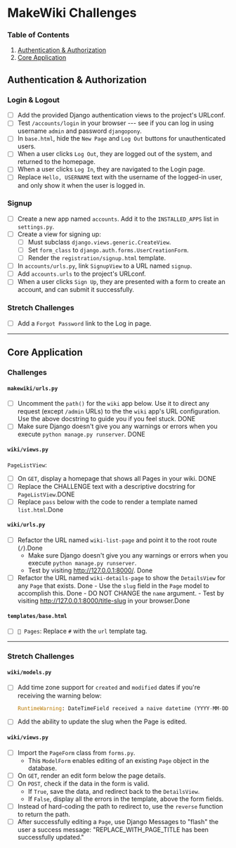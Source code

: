 # MakeWiki Challenges

### Table of Contents

1. [Authentication & Authorization](#authentication--authorization)
2. [Core Application](#core-application)

## Authentication & Authorization

### Login & Logout

- [ ] Add the provided Django authentication views to the project's URLconf.
- [ ] Test `/accounts/login` in your browser --- see if you can log in using username `admin` and password `djangopony`.
- [ ] In `base.html`, hide the `New Page` and `Log Out` buttons for unauthenticated users.
- [ ] When a user clicks `Log Out`, they are logged out of the system, and returned to the homepage.
- [ ] When a user clicks `Log In`, they are navigated to the Login page.
- [ ] Replace `Hello, USERNAME` text with the username of the logged-in user, and only show it when the user is logged in.

### Signup

- [ ] Create a new app named `accounts`. Add it to the `INSTALLED_APPS` list in `settings.py`.
- [ ] Create a view for signing up:
    - [ ] Must subclass `django.views.generic.CreateView`.
    - [ ] Set `form_class` to `django.auth.forms.UserCreationForm`.
    - [ ] Render the `registration/signup.html` template.
- [ ] In `accounts/urls.py`, link `SignupView` to a URL named `signup`.
- [ ] Add `accounts.urls` to the project's URLconf.
- [ ] When a user clicks `Sign Up`, they are presented with a form to create an account, and can submit it successfully.

### Stretch Challenges

- [ ] Add a `Forgot Password` link to the Log in page.

---

## Core Application

### Challenges

#### `makewiki/urls.py`

- [ ] Uncomment the `path()` for the `wiki` app below. Use it to direct any request (except `/admin` URLs) to the the `wiki` app's URL configuration. Use the above docstring to guide you if you feel stuck. DONE
- [ ] Make sure Django doesn't give you any warnings or errors when you execute `python manage.py runserver`. DONE

#### `wiki/views.py`

`PageListView`:

- [ ] On `GET`, display a homepage that shows all Pages in your wiki. DONE
- [ ] Replace the CHALLENGE text with a descriptive docstring for `PageListView`.DONE
- [ ] Replace `pass` below with the code to render a template named `list.html`.Done

#### `wiki/urls.py`

 - [ ] Refactor the URL named `wiki-list-page` and point it to the root route (`/`).Done
      - Make sure Django doesn't give you any warnings or errors when you execute `python manage.py runserver`.
      - Test by visiting http://127.0.0.1:8000/.    Done
- [ ] Refactor the URL named `wiki-details-page` to show the `DetailsView` for any `Page` that exists. Done
      - Use the `slug` field in the `Page` model to accomplish this. Done
      - DO NOT CHANGE the `name` argument.
      - Test by visiting http://127.0.0.1:8000/title-slug in your browser.Done

#### `templates/base.html`

- [ ]  `📓 Pages`: Replace `#` with the `url` template tag.

---

### Stretch Challenges

#### `wiki/models.py`

- [ ]  Add time zone support for `created` and `modified` dates if you're receiving the warning below:

    ```python
    RuntimeWarning: DateTimeField received a naive datetime (YYYY-MM-DD HH:MM:SS) while time zone support is active
    ```

- [ ]  Add the ability to update the slug when the Page is edited.

#### `wiki/views.py`

- [ ] Import the `PageForm` class from `forms.py`.
    - This `ModelForm` enables editing of an existing `Page` object in the database.
- [ ]  On `GET`, render an edit form below the page details.
- [ ]  On `POST`, check if the data in the form is valid.
    - If `True`, save the data, and redirect back to the `DetailsView`.
    - If `False`, display all the errors in the template, above the form fields.
- [ ] Instead of hard-coding the path to redirect to, use the `reverse` function to return the path.
- [ ] After successfully editing a `Page`, use Django Messages to "flash" the user a success message: "REPLACE_WITH_PAGE_TITLE has been successfully updated."

